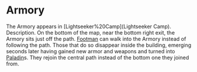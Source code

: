 # Armory

The Armory appears in [Lightseeker%20Camp](Lightseeker Camp). 
Description.
On the bottom of the map, near the bottom right exit, the Armory sits just off the path. [Footman](Footmen) can walk into the Armory instead of following the path. Those that do so disappear inside the building, emerging seconds later having gained new armor and weapons and turned into [Paladin](Paladin)s. They rejoin the central path instead of the bottom one they joined from.